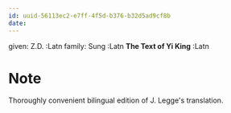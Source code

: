 ```yaml
---
id: uuid-56113ec2-e7ff-4f5d-b376-b32d5ad9cf8b
date: 
---
```


given: Z.D.  :Latn
family: Sung :Latn
**The Text of Yi King** :Latn
# Note
Thoroughly convenient bilingual edition of J. Legge's translation.